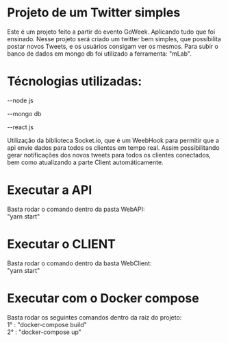 # Projeto de um Twitter simples 
Este é um projeto feito a partir do evento GoWeek. Aplicando tudo que foi ensinado.
Nesse projeto será criado um twitter bem simples, que possíbilita postar novos Tweets, e os usuários consigam ver os mesmos.
Para subir o banco de dados em mongo db foi utilizado a ferramenta: "mLab".

# Técnologias utilizadas:
--node js

--mongo db

--react js

Utilização da biblioteca Socket.io, que é um WeebHook para permitir que a api envie dados para todos os clientes em tempo real.
Assim possibilitando gerar notíficações dos novos tweets para todos os clientes conectados, bem como atualizando a parte Client automáticamente.


# Executar a API
Basta rodar o comando dentro da pasta WebAPI:   
    "yarn start"

# Executar o CLIENT
Basta rodar o comando dentro da basta WebClient:   
    "yarn start"

# Executar com o Docker compose
Basta rodar os seguintes comandos dentro da raiz do projeto:  
    1° : "docker-compose build"  
    2° : "docker-compose up"  
